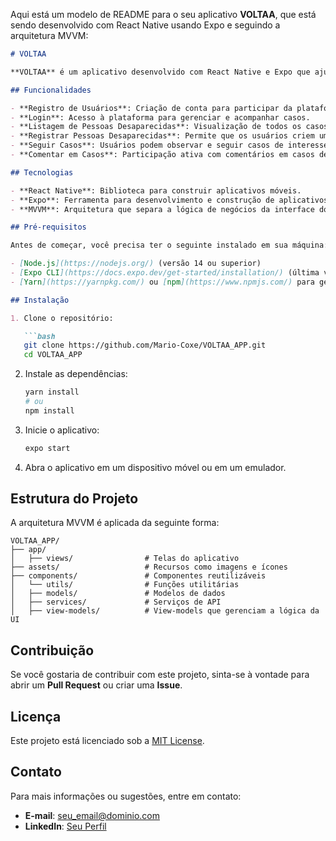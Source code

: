 Aqui está um modelo de README para o seu aplicativo **VOLTAA**, que está sendo desenvolvido com React Native usando Expo e seguindo a arquitetura MVVM:

```markdown
# VOLTAA

**VOLTAA** é um aplicativo desenvolvido com React Native e Expo que ajuda a localizar pessoas desaparecidas. A plataforma permite que usuários registrem casos, sigam investigações, façam comentários e recebam atualizações.

## Funcionalidades

- **Registro de Usuários**: Criação de conta para participar da plataforma.
- **Login**: Acesso à plataforma para gerenciar e acompanhar casos.
- **Listagem de Pessoas Desaparecidas**: Visualização de todos os casos registrados.
- **Registrar Pessoas Desaparecidas**: Permite que os usuários criem um novo registro de pessoa desaparecida.
- **Seguir Casos**: Usuários podem observar e seguir casos de interesse para receber notificações.
- **Comentar em Casos**: Participação ativa com comentários em casos de pessoas desaparecidas.

## Tecnologias

- **React Native**: Biblioteca para construir aplicativos móveis.
- **Expo**: Ferramenta para desenvolvimento e construção de aplicativos React Native.
- **MVVM**: Arquitetura que separa a lógica de negócios da interface do usuário.

## Pré-requisitos

Antes de começar, você precisa ter o seguinte instalado em sua máquina:

- [Node.js](https://nodejs.org/) (versão 14 ou superior)
- [Expo CLI](https://docs.expo.dev/get-started/installation/) (última versão)
- [Yarn](https://yarnpkg.com/) ou [npm](https://www.npmjs.com/) para gerenciar pacotes

## Instalação

1. Clone o repositório:

   ```bash
   git clone https://github.com/Mario-Coxe/VOLTAA_APP.git
   cd VOLTAA_APP
   ```

2. Instale as dependências:

   ```bash
   yarn install
   # ou
   npm install
   ```

3. Inicie o aplicativo:

   ```bash
   expo start
   ```

4. Abra o aplicativo em um dispositivo móvel ou em um emulador.

## Estrutura do Projeto

A arquitetura MVVM é aplicada da seguinte forma:

```
VOLTAA_APP/
├── app/
│   ├── views/                # Telas do aplicativo
├── assets/                   # Recursos como imagens e ícones
├── components/               # Componentes reutilizáveis
│   └── utils/                # Funções utilitárias
│   ├── models/               # Modelos de dados
│   ├── services/             # Serviços de API
│   ├── view-models/          # View-models que gerenciam a lógica da UI
```

## Contribuição

Se você gostaria de contribuir com este projeto, sinta-se à vontade para abrir um **Pull Request** ou criar uma **Issue**.

## Licença

Este projeto está licenciado sob a [MIT License](LICENSE).

## Contato

Para mais informações ou sugestões, entre em contato:

- **E-mail**: seu_email@dominio.com
- **LinkedIn**: [Seu Perfil](https://www.linkedin.com/in/mariocoxe/)
```
